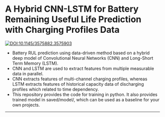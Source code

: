 # A Hybrid CNN-LSTM for Battery Remaining Useful Life Prediction with Charging Profiles Data
[![DOI:10.1145/3575882.3575903](http://img.shields.io/badge/DOI-10.1145/3575882.3575903-1481c1.svg)](https://doi.org/10.1145/3575882.3575903)

+ Battery RUL prediction using data-driven method based on a hybrid deep model of Convolutional Neural Networks (CNN) and Long-Short Term Memory (LSTM).
+ CNN and LSTM are used to extract features from multiple measurable data in parallel.
+ CNN extracts features of multi-channel charging profiles, whereas LSTM extracts features of historical capacity data of discharging profiles which related to time dependency.
+ This repository provides the code for training in python. It also provides trained model in saved/model/, which can be used as a baseline for your own projects.
---
